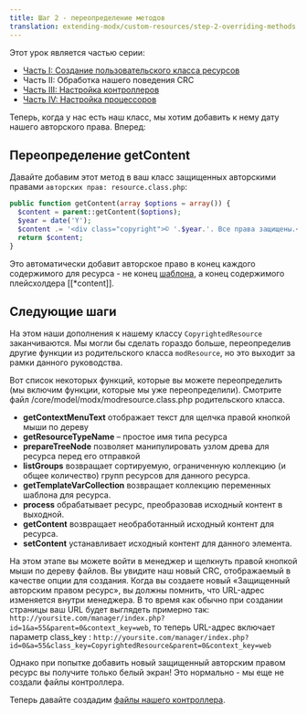 ```yaml
---
title: Шаг 2 - переопределение методов
translation: extending-modx/custom-resources/step-2-overriding-methods
---
```


Этот урок является частью серии:

- [Часть I: Создание пользовательского класса ресурсов](extending-modx/custom-resources "Creating a Resource Class")
- Часть II: Обработка нашего поведения CRC
- [Часть III: Настройка контроллеров](extending-modx/custom-resources/step-3-controllers "Creating a Resource Class - Step 3")
- [Часть IV: Настройка процессоров](extending-modx/custom-resources/step-4-processors "Creating a Resource Class - Step 4")

Теперь, когда у нас есть наш класс, мы хотим добавить к нему дату нашего авторского права. Вперед:

## Переопределение getContent

Давайте добавим этот метод в ваш класс защищенных авторскими правами `авторских прав: resource.class.php`:

```php
public function getContent(array $options = array()) {
  $content = parent::getContent($options);
  $year = date('Y');
  $content .= '<div class="copyright">© '.$year.'. Все права защищены.</div>';
  return $content;
}
```

Это автоматически добавит авторское право в конец каждого содержимого для ресурса - не конец [шаблона](building-sites/elements/templates "Templates"), а конец содержимого плейсхолдера [[*content]].

## Следующие шаги

На этом наши дополнения к нашему классу `CopyrightedResource` заканчиваются. Мы могли бы сделать гораздо больше, переопределив другие функции из родительского класса `modResource`, но это выходит за рамки данного руководства.

Вот список некоторых функций, которые вы можете переопределить (мы включим функции, которые мы уже переопределили). Смотрите файл /core/model/modx/modresource.class.php родительского класса.

- **getContextMenuText** отображает текст для щелчка правой кнопкой мыши по дереву
- **getResourceTypeName** – простое имя типа ресурса
- **prepareTreeNode** позволяет манипулировать узлом древа для ресурса перед его отправкой
- **listGroups** возвращает сортируемую, ограниченную коллекцию (и общее количество) групп ресурсов для данного ресурса.
- **getTemplateVarCollection** возвращает коллекцию переменных шаблона для ресурса.
- **process** обрабатывает ресурс, преобразовав исходный контент в выходной.
- **getContent** возвращает необработанный исходный контент для ресурса.
- **setContent** устанавливает исходный контент для данного элемента.

На этом этапе вы можете войти в менеджер и щелкнуть правой кнопкой мыши по дереву файлов. Вы увидите наш новый CRC, отображаемый в качестве опции для создания. Когда вы создаете новый «Защищенный авторским правом ресурс», вы должны помнить, что URL-адрес изменяется внутри менеджера. В то время как обычно при создании страницы ваш URL будет выглядеть примерно так: `http://yoursite.com/manager/index.php?id=1&a=55&parent=0&context_key=web`, то теперь URL-адрес включает параметр class_key : `http://yoursite.com/manager/index.php?id=0&a=55&class_key=CopyrightedResource&parent=0&context_key=web`

Однако при попытке добавить новый защищенный авторским правом ресурс вы получите только белый экран! Это нормально - мы еще не создали файлы контроллера.

Теперь давайте создадим [файлы нашего контроллера](extending-modx/custom-resources/step-3-controllers "Creating a Resource Class - Step 3").
